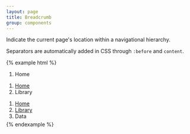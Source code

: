 ```yaml
---
layout: page
title: Breadcrumb
group: components
---
```


Indicate the current page's location within a navigational hierarchy.

Separators are automatically added in CSS through `:before` and `content`.

{% example html %}
<ol class="breadcrumb">
  <li class="active">Home</li>
</ol>
<ol class="breadcrumb">
  <li><a href="#">Home</a></li>
  <li class="active">Library</li>
</ol>
<ol class="breadcrumb" style="margin-bottom: 5px;">
  <li><a href="#">Home</a></li>
  <li><a href="#">Library</a></li>
  <li class="active">Data</li>
</ol>
{% endexample %}
